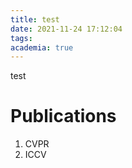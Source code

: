 ```yaml
---
title: test
date: 2021-11-24 17:12:04
tags:
academia: true
---
```

test
# Publications
1. CVPR
2. ICCV
